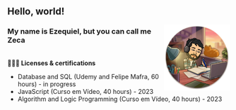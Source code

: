 ## Hello, world!

<img align="right" width="150px" alt="zeca-studying" src="https://github.com/zeca-monteiro/zeca-monteiro/blob/main/src/studying.png">

### My name is Ezequiel, but you can call me Zeca

<br><b>👨🏻‍💻 Licenses & certifications</b></br>
- Database and SQL (Udemy and Felipe Mafra, 60 hours) - in progress
- JavaScript (Curso em Vídeo, 40 hours) - 2023
- Algorithm and Logic Programming (Curso em Vídeo, 40 hours) - 2023
